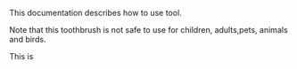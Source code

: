 This documentation describes how to use tool.


Note that this toothbrush is not safe to use for children,
adults,pets, animals and birds.

This is
